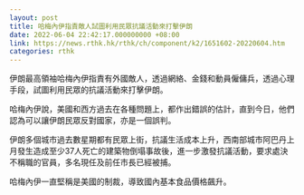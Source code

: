 ```yaml
---
layout: post
title: 哈梅內伊指責敵人試圖利用民眾抗議活動來打擊伊朗
date: 2022-06-04 22:42:17.000000000 +08:00
link: https://news.rthk.hk/rthk/ch/component/k2/1651602-20220604.htm
categories: rthk
---
```


伊朗最高領袖哈梅內伊指責有外國敵人，透過網絡、金錢和動員僱傭兵，透過心理手段，試圖利用民眾的抗議活動來打擊伊朗。

哈梅內伊說，美國和西方過去在各種問題上，都作出錯誤的估計，直到今日，他們認為可以讓伊朗民眾反對國家，亦是一個誤判。

伊朗多個城市過去數星期都有民眾上街，抗議生活成本上升，西南部城市阿巴丹上月發生造成至少37人死亡的建築物倒塌事故後，進一步激發抗議活動，要求處決不稱職的官員，多名現任及前任市長已經被捕。

哈梅內伊一直堅稱是美國的制裁，導致國內基本食品價格飆升。
